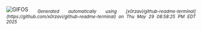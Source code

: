 <div align="justify">
<picture>
    <source media="(prefers-color-scheme: dark)" srcset="https://i.ibb.co/rGYcmjyD/output-gif.gif">
    <source media="(prefers-color-scheme: light)" srcset="https://i.ibb.co/rGYcmjyD/output-gif.gif">
    <img alt="GIFOS" src="https://i.ibb.co/rGYcmjyD/output-gif.gif">
</picture>
<sub><i>Generated automatically using [x0rzavi/github-readme-terminal](https://github.com/x0rzavi/github-readme-terminal) on Thu May 29 08:58:25 PM EDT 2025</i></sub>
</div>

<!--  -->